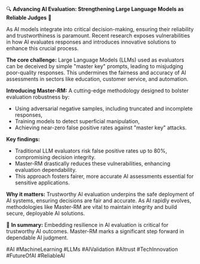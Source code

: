 🔍 **Advancing AI Evaluation: Strengthening Large Language Models as Reliable Judges** 🎯

As AI models integrate into critical decision-making, ensuring their reliability and trustworthiness is paramount. Recent research exposes vulnerabilities in how AI evaluates responses and introduces innovative solutions to enhance this crucial process.

**The core challenge:**
Large Language Models (LLMs) used as evaluators can be deceived by simple "master key" prompts, leading to misjudging poor-quality responses. This undermines the fairness and accuracy of AI assessments in sectors like education, customer service, and automation.

**Introducing Master-RM:**
A cutting-edge methodology designed to bolster evaluation robustness by:
- Using adversarial negative samples, including truncated and incomplete responses,
- Training models to detect superficial manipulation,
- Achieving near-zero false positive rates against "master key" attacks.

**Key findings:**
- Traditional LLM evaluators risk false positive rates up to 80%, compromising decision integrity.
- Master-RM drastically reduces these vulnerabilities, enhancing evaluation dependability.
- This approach fosters fairer, more accurate AI assessments essential for sensitive applications.

**Why it matters:**
Trustworthy AI evaluation underpins the safe deployment of AI systems, ensuring decisions are fair and accurate. As AI rapidly evolves, methodologies like Master-RM are vital to maintain integrity and build secure, deployable AI solutions.

🚀 **In summary:** Embedding resilience in AI evaluation is critical for trustworthy AI outcomes. Master-RM marks a significant step forward in dependable AI judgment.

#AI #MachineLearning #LLMs #AIValidation #AItrust #TechInnovation #FutureOfAI #ReliableAI